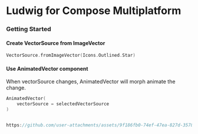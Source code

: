 # Ludwig for Compose Multiplatform

### Getting Started
#### Create VectorSource from ImageVector
```kotlin
VectorSource.fromImageVector(Icons.Outlined.Star)
```
#### Use AnimatedVector component
When vectorSource changes, AnimatedVector will morph animate the change.
```kotlin
AnimatedVector(
    vectorSource = selectedVectorSource
)


https://github.com/user-attachments/assets/9f186fb0-74ef-47ea-827d-3578f6581fa9

